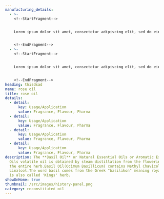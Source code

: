 ```yaml
---
manufacturing_details:
  - >-
    <!--StartFragment-->


    Lorem ipsum dolor sit amet, consectetur adipiscing elit, sed do eiusmod tempor incididunt ut labore et dolore magna aliqua. Sit amet est placerat in egestas erat imperdiet sed.


    <!--EndFragment-->
  - >-
    <!--StartFragment-->


    Lorem ipsum dolor sit amet, consectetur adipiscing elit, sed do eiusmod tempor incididunt ut labore et dolore magna aliqua. Sit amet est placerat in egestas erat imperdiet sed.


    <!--EndFragment-->
heading: thisdsad
name: rose oil
title: rose oil
details:
  - detail:
      key: Usage/Application
      value: Fragrance, Flavour, Pharma
  - detail:
      key: Usage/Application
      value: Fragrance, Flavour, Pharma
  - detail:
      key: Usage/Application
      value: Fragrance, Flavour, Pharma
  - detail:
      key: Usage/Application
      value: Fragrance, Flavour, Pharma
description: The **Basil Oil** or Natural Essential Oils or Aromatic Essential
  Oils volatile oil is obtained by steam distillation from the flowering tops or
  the entire herb.Basil Oil(Ocimum Basillicum) contains Methyl Chavicol and
  Linalool.The word basil comes from the Greek "basilikon" meaning royal. Basil
  is also called 'Kings' herb.
showOnHome: true
thumbnail: /src/images/history-panel.png
category: reconstituted oil
---
```

